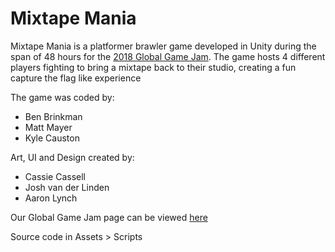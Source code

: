 # Mixtape Mania

Mixtape Mania is a platformer brawler game developed in Unity during the span of 48 hours for the [2018 Global Game Jam](http://globalgamejam.org/). 
The game hosts 4 different players fighting to bring a mixtape back to their studio, creating a fun capture the flag like experience


The game was coded by:
* Ben Brinkman
* Matt Mayer
* Kyle Causton

Art, UI and Design created by:
* Cassie Cassell
* Josh van der Linden
* Aaron Lynch

Our Global Game Jam page can be viewed [here](http://globalgamejam.org/2018/games/Mixtape-Mania)

Source code in Assets > Scripts
